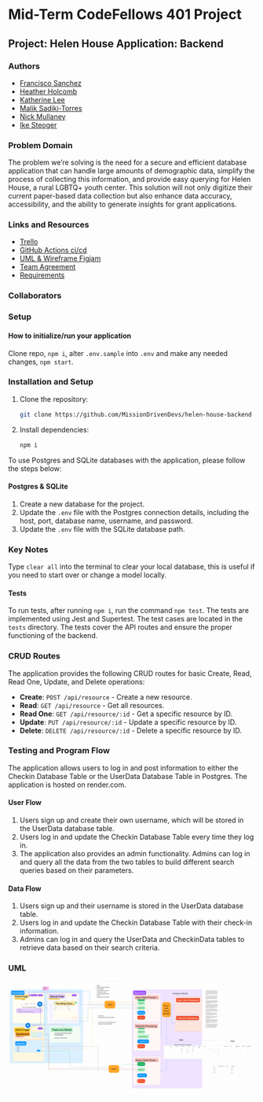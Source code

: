 # Mid-Term CodeFellows 401 Project

## Project: Helen House Application: Backend

### Authors

- [Francisco Sanchez](https://github.com/c0d3cisco)
- [Heather Holcomb](https://github.com/holcombheather)
- [Katherine Lee](https://github.com/KatiLee)
- [Malik Sadiki-Torres](https://github.com/MalikTorres)
- [Nick Mullaney](https://github.com/nickmullaney)
- [Ike Steoger](https://github.com/IkeSteoger)

### Problem Domain

The problem we’re solving is the need for a secure and efficient database application that can handle large amounts of demographic data, simplify the process of collecting this information, and provide easy querying for Helen House, a rural LGBTQ+ youth center. This solution will not only digitize their current paper-based data collection but also enhance data accuracy, accessibility, and the ability to generate insights for grant applications.

### Links and Resources

- [Trello](https://trello.com/invite/b/KisbuKmx/ATTI8636c0c7dd7edb956f96bd8d8b9555f89A203B63/agile-board-template-trello)
- [GitHub Actions ci/cd](https://github.com/MissionDrivenDevs/helen-house-backend/actions)
- [UML & Wireframe Figjam](https://www.figma.com/file/3gpv4BCuYd3Oa3jwod3ynt/Helen-House-Backend?type=whiteboard&node-id=0-1&t=eQPdLm5eGrAcrUL8-0)
- [Team Agreement](./teamAgreement.md)
- [Requirements](./requirements.md)
<!-- - [back-end dev server url]() -->
<!-- - [back-end prod server url]() -->

### Collaborators


### Setup

#### How to initialize/run your application

Clone repo, `npm i`, alter `.env.sample` into `.env` and make any needed changes, `npm start`.

### Installation and Setup

1. Clone the repository:

   ```bash
   git clone https://github.com/MissionDrivenDevs/helen-house-backend
   ```

2. Install dependencies:

   ```bash
   npm i
   ```

To use Postgres and SQLite databases with the application, please follow the steps below:

#### Postgres & SQLite

1. Create a new database for the project.
2. Update the `.env` file with the Postgres connection details, including the host, port, database name, username, and password.
3. Update the `.env` file with the SQLite database path.

### Key Notes

Type `clear all` into the terminal to clear your local database, this is useful if you need to start over or change a model locally.

#### Tests

To run tests, after running `npm i`, run the command `npm test`. The tests are implemented using Jest and Supertest. The test cases are located in the `tests` directory. The tests cover the API routes and ensure the proper functioning of the backend.

### CRUD Routes

The application provides the following CRUD routes for basic Create, Read, Read One, Update, and Delete operations:

- **Create**: `POST /api/resource` - Create a new resource.
- **Read**: `GET /api/resource` - Get all resources.
- **Read One**: `GET /api/resource/:id` - Get a specific resource by ID.
- **Update**: `PUT /api/resource/:id` - Update a specific resource by ID.
- **Delete**: `DELETE /api/resource/:id` - Delete a specific resource by ID.

### Testing and Program Flow

The application allows users to log in and post information to either the Checkin Database Table or the UserData Database Table in Postgres. The application is hosted on render.com.

#### User Flow

1. Users sign up and create their own username, which will be stored in the UserData database table.
2. Users log in and update the Checkin Database Table every time they log in.
3. The application also provides an admin functionality. Admins can log in and query all the data from the two tables to build different search queries based on their parameters.

#### Data Flow

1. Users sign up and their username is stored in the UserData database table.
2. Users log in and update the Checkin Database Table with their check-in information.
3. Admins can log in and query the UserData and CheckinData tables to retrieve data based on their search criteria.

### UML

![Alt text](assets/uml.png)

